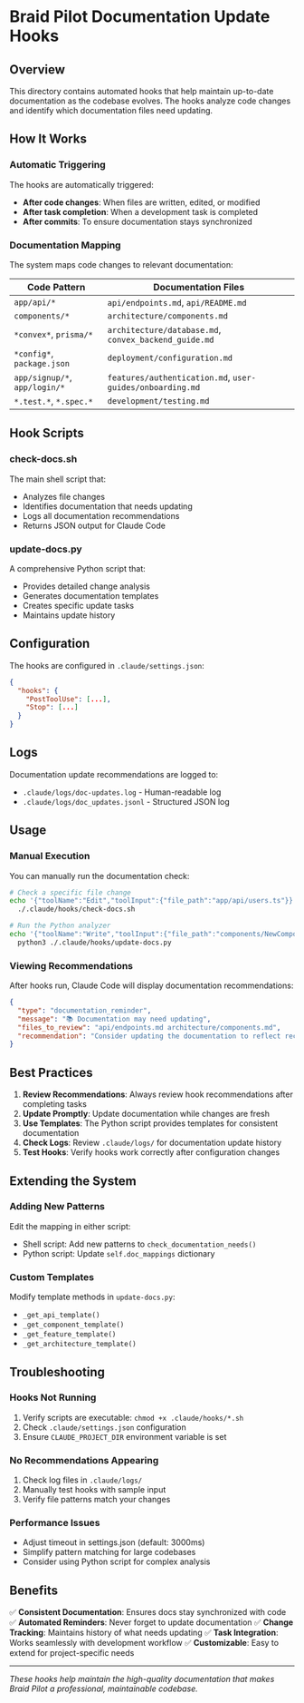 # Braid Pilot Documentation Update Hooks

## Overview
This directory contains automated hooks that help maintain up-to-date documentation as the codebase evolves. The hooks analyze code changes and identify which documentation files need updating.

## How It Works

### Automatic Triggering
The hooks are automatically triggered:
- **After code changes**: When files are written, edited, or modified
- **After task completion**: When a development task is completed
- **After commits**: To ensure documentation stays synchronized

### Documentation Mapping
The system maps code changes to relevant documentation:

| Code Pattern | Documentation Files |
|-------------|-------------------|
| `app/api/*` | `api/endpoints.md`, `api/README.md` |
| `components/*` | `architecture/components.md` |
| `*convex*`, `prisma/*` | `architecture/database.md`, `convex_backend_guide.md` |
| `*config*`, `package.json` | `deployment/configuration.md` |
| `app/signup/*`, `app/login/*` | `features/authentication.md`, `user-guides/onboarding.md` |
| `*.test.*`, `*.spec.*` | `development/testing.md` |

## Hook Scripts

### check-docs.sh
The main shell script that:
- Analyzes file changes
- Identifies documentation that needs updating
- Logs all documentation recommendations
- Returns JSON output for Claude Code

### update-docs.py
A comprehensive Python script that:
- Provides detailed change analysis
- Generates documentation templates
- Creates specific update tasks
- Maintains update history

## Configuration

The hooks are configured in `.claude/settings.json`:

```json
{
  "hooks": {
    "PostToolUse": [...],
    "Stop": [...]
  }
}
```

## Logs

Documentation update recommendations are logged to:
- `.claude/logs/doc-updates.log` - Human-readable log
- `.claude/logs/doc_updates.jsonl` - Structured JSON log

## Usage

### Manual Execution
You can manually run the documentation check:

```bash
# Check a specific file change
echo '{"toolName":"Edit","toolInput":{"file_path":"app/api/users.ts"}}' | \
  ./.claude/hooks/check-docs.sh

# Run the Python analyzer
echo '{"toolName":"Write","toolInput":{"file_path":"components/NewComponent.tsx"}}' | \
  python3 ./.claude/hooks/update-docs.py
```

### Viewing Recommendations
After hooks run, Claude Code will display documentation recommendations:

```json
{
  "type": "documentation_reminder",
  "message": "📚 Documentation may need updating",
  "files_to_review": "api/endpoints.md architecture/components.md",
  "recommendation": "Consider updating the documentation to reflect recent changes"
}
```

## Best Practices

1. **Review Recommendations**: Always review hook recommendations after completing tasks
2. **Update Promptly**: Update documentation while changes are fresh
3. **Use Templates**: The Python script provides templates for consistent documentation
4. **Check Logs**: Review `.claude/logs/` for documentation update history
5. **Test Hooks**: Verify hooks work correctly after configuration changes

## Extending the System

### Adding New Patterns
Edit the mapping in either script:
- Shell script: Add new patterns to `check_documentation_needs()`
- Python script: Update `self.doc_mappings` dictionary

### Custom Templates
Modify template methods in `update-docs.py`:
- `_get_api_template()`
- `_get_component_template()`
- `_get_feature_template()`
- `_get_architecture_template()`

## Troubleshooting

### Hooks Not Running
1. Verify scripts are executable: `chmod +x .claude/hooks/*.sh`
2. Check `.claude/settings.json` configuration
3. Ensure `CLAUDE_PROJECT_DIR` environment variable is set

### No Recommendations Appearing
1. Check log files in `.claude/logs/`
2. Manually test hooks with sample input
3. Verify file patterns match your changes

### Performance Issues
- Adjust timeout in settings.json (default: 3000ms)
- Simplify pattern matching for large codebases
- Consider using Python script for complex analysis

## Benefits

✅ **Consistent Documentation**: Ensures docs stay synchronized with code
✅ **Automated Reminders**: Never forget to update documentation
✅ **Change Tracking**: Maintains history of what needs updating
✅ **Task Integration**: Works seamlessly with development workflow
✅ **Customizable**: Easy to extend for project-specific needs

---

*These hooks help maintain the high-quality documentation that makes Braid Pilot a professional, maintainable codebase.*